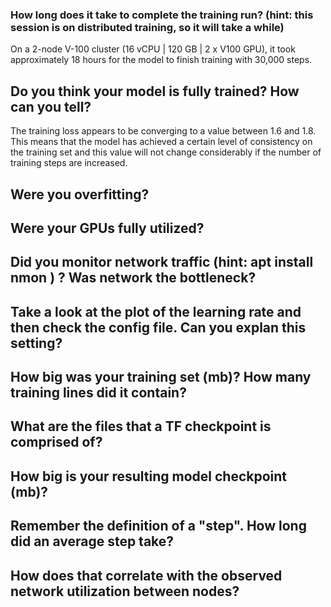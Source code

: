 ### How long does it take to complete the training run? (hint: this session is on distributed training, so it will take a while)  
On a 2-node V-100 cluster (16 vCPU | 120 GB | 2 x V100 GPU), it took approximately 18 hours for the model to finish training with 30,000 steps.

## Do you think your model is fully trained? How can you tell?  
The training loss appears to be converging to a value between 1.6 and 1.8. This means that the model has achieved a certain level of consistency on the training set and this value will not change considerably if the number of training steps are increased.  

## Were you overfitting?  


## Were your GPUs fully utilized?
## Did you monitor network traffic (hint: apt install nmon ) ? Was network the bottleneck?
## Take a look at the plot of the learning rate and then check the config file. Can you explan this setting?
## How big was your training set (mb)? How many training lines did it contain?
## What are the files that a TF checkpoint is comprised of?
## How big is your resulting model checkpoint (mb)?
## Remember the definition of a "step". How long did an average step take?
## How does that correlate with the observed network utilization between nodes?
